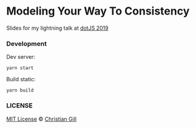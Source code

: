 # Modeling Your Way To Consistency

Slides for my lightning talk at [dotJS 2019](https://www.dotjs.io/)

### Development

Dev server:

```
yarn start
```

Build static:

```
yarn build
```

### LICENSE

[MIT License](https://github.com/gillchristian/modeling/blob/master/LICENSE) ©
[Christian Gill](https://gillchristian.xyz)
